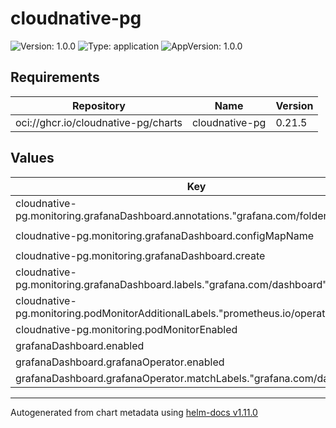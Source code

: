 # cloudnative-pg

![Version: 1.0.0](https://img.shields.io/badge/Version-1.0.0-informational?style=flat-square) ![Type: application](https://img.shields.io/badge/Type-application-informational?style=flat-square) ![AppVersion: 1.0.0](https://img.shields.io/badge/AppVersion-1.0.0-informational?style=flat-square)

## Requirements

| Repository | Name | Version |
|------------|------|---------|
| oci://ghcr.io/cloudnative-pg/charts | cloudnative-pg | 0.21.5 |

## Values

| Key | Type | Default | Description |
|-----|------|---------|-------------|
| cloudnative-pg.monitoring.grafanaDashboard.annotations."grafana.com/folder" | string | `"database"` |  |
| cloudnative-pg.monitoring.grafanaDashboard.configMapName | string | `"dashboard-cnpg"` |  |
| cloudnative-pg.monitoring.grafanaDashboard.create | bool | `true` |  |
| cloudnative-pg.monitoring.grafanaDashboard.labels."grafana.com/dashboard" | string | `"cnpg-overview"` |  |
| cloudnative-pg.monitoring.podMonitorAdditionalLabels."prometheus.io/operator" | string | `"portefaix"` |  |
| cloudnative-pg.monitoring.podMonitorEnabled | bool | `true` |  |
| grafanaDashboard.enabled | bool | `true` |  |
| grafanaDashboard.grafanaOperator.enabled | bool | `true` |  |
| grafanaDashboard.grafanaOperator.matchLabels."grafana.com/dashboards" | string | `"portefaix"` |  |

----------------------------------------------
Autogenerated from chart metadata using [helm-docs v1.11.0](https://github.com/norwoodj/helm-docs/releases/v1.11.0)
